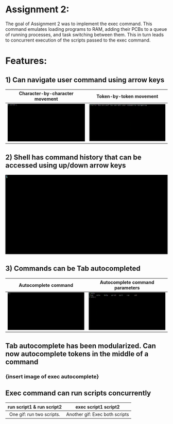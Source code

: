 # Assignment 2:
The goal of Assignment 2 was to implement the exec command. This command emulates loading programs to RAM, adding their PCBs to a queue of running processes, and task switching between them. This in turn leads to concurrent execution of the scripts passed to the exec command.

# Features:
## 1) Can navigate user command using arrow keys
| Character-by-character movement | Token-by-token movement |
:-------------------------:|:-------------------------:
| ![GIF of character navigation](https://github.com/Runtime-Learner/ECSE427-VirtualOS/blob/main/media/Assignment1_navigateByChar.gif) | ![GIF of word navigation](https://github.com/Runtime-Learner/ECSE427-VirtualOS/blob/main/media/Assignment1_navigateByToken.gif) |

## 2) Shell has command history that can be accessed using up/down arrow keys
![GIF of command history](https://github.com/Runtime-Learner/ECSE427-VirtualOS/blob/main/media/Assignment1_history.gif)

## 3) Commands can be Tab autocompleted
| Autocomplete command | Autocomplete command parameters |
:-------------------------:|:-------------------------:
| ![GIF of tab autocomplete](https://github.com/Runtime-Learner/ECSE427-VirtualOS/blob/main/media/Assignment1_autocomplete.gif) | ![GIF of tab autocomplete](https://github.com/Runtime-Learner/ECSE427-VirtualOS/blob/main/media/Assignment1_commandSpecificAutocomplete.gif) |

## Tab autocomplete has been modularized. Can now autocomplete tokens in the middle of a command
### {insert image of exec autocomplete}

## Exec command can run scripts concurrently
| run script1 & run script2 | exec script1 script2 |
:-------------------------:|:-------------------------:
| One gif: run two scripts. | Another gif: Exec both scripts |
